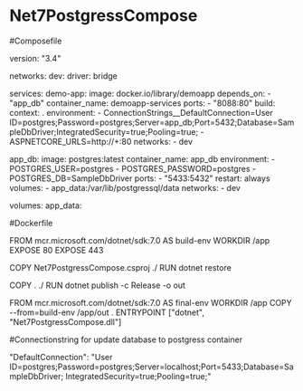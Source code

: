 # Net7PostgressCompose

#Composefile

version: "3.4"

networks:
  dev:
    driver: bridge

services:
  demo-app:
    image: docker.io/library/demoapp
    depends_on:
      - "app_db"
    container_name: demoapp-services
    ports:
      - "8088:80"
    build:
      context: .
    environment:
      - ConnectionStrings__DefaultConnection=User ID=postgres;Password=postgres;Server=app_db;Port=5432;Database=SampleDbDriver;IntegratedSecurity=true;Pooling=true;
      - ASPNETCORE_URLS=http://+:80
    networks:
      - dev

  app_db:
    image: postgres:latest
    container_name: app_db
    environment:
      - POSTGRES_USER=postgres
      - POSTGRES_PASSWORD=postgres
      - POSTGRES_DB=SampleDbDriver
    ports:
      - "5433:5432"
    restart: always
    volumes:
      - app_data:/var/lib/postgressql/data
    networks:
      - dev

volumes:
  app_data:

#Dockerfile

FROM mcr.microsoft.com/dotnet/sdk:7.0 AS build-env
WORKDIR /app
EXPOSE 80
EXPOSE 443

COPY Net7PostgressCompose.csproj ./
RUN dotnet restore

COPY . ./ 
RUN dotnet publish -c Release -o out 

FROM mcr.microsoft.com/dotnet/sdk:7.0 AS final-env
WORKDIR /app
COPY --from=build-env /app/out .
ENTRYPOINT ["dotnet", "Net7PostgressCompose.dll"] 

#Connectionstring for update database to postgress container

"DefaultConnection": "User ID=postgres;Password=postgres;Server=localhost;Port=5433;Database=SampleDbDriver; IntegratedSecurity=true;Pooling=true;"

